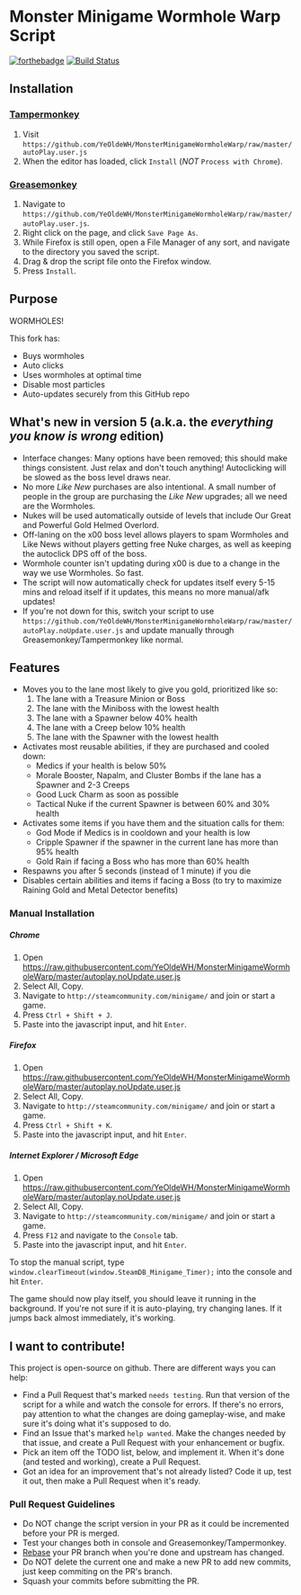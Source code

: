 # Monster Minigame Wormhole Warp Script #

[![forthebadge](http://forthebadge.com/images/badges/fuck-it-ship-it.svg)](http://forthebadge.com) [![Build Status](https://travis-ci.org/SteamDatabase/steamSummerMinigame.svg?branch=master)](https://travis-ci.org/SteamDatabase/steamSummerMinigame)

## Installation ##

### [Tampermonkey](https://chrome.google.com/webstore/detail/tampermonkey/dhdgffkkebhmkfjojejmpbldmpobfkfo) ###

1. Visit `https://github.com/YeOldeWH/MonsterMinigameWormholeWarp/raw/master/autoPlay.user.js`
2. When the editor has loaded, click `Install` (*NOT* `Process with Chrome`).

### [Greasemonkey](https://addons.mozilla.org/en-US/firefox/addon/greasemonkey/) ###

1. Navigate to `https://github.com/YeOldeWH/MonsterMinigameWormholeWarp/raw/master/autoPlay.user.js`.
2. Right click on the page, and click `Save Page As`.
3. While Firefox is still open, open a File Manager of any sort, and navigate to the directory you saved the script.
4. Drag & drop the script file onto the Firefox window.
5. Press `Install`.

## Purpose ##

WORMHOLES!

This fork has:
* Buys wormholes
* Auto clicks
* Uses wormholes at optimal time
* Disable most particles
* Auto-updates securely from this GitHub repo

## What's new in version 5 (a.k.a. the *everything you know is wrong* edition) ##

* Interface changes:  Many options have been removed; this should make things consistent.  Just relax and don't touch anything!  Autoclicking will be slowed as the boss level draws near.
* No more *Like New* purchases are also intentional.  A small number of people in the group are purchasing the *Like New* upgrades; all we need are the Wormholes.
* Nukes will be used automatically outside of levels that include Our Great and Powerful Gold Helmed Overlord.
* Off-laning on the x00 boss level allows players to spam Wormholes and Like News without players getting free Nuke charges, as well as keeping the autoclick DPS off of the boss.
* Wormhole counter isn't updating during x00 is due to a change in the way we use Wormholes.  So fast.
* The script will now automatically check for updates itself every 5-15 mins and reload itself if it updates, this means no more manual/afk updates!
 * If you're not down for this, switch your script to use `https://github.com/YeOldeWH/MonsterMinigameWormholeWarp/raw/master/autoPlay.noUpdate.user.js` and update manually through Greasemonkey/Tampermonkey like normal.

## Features ##

- Moves you to the lane most likely to give you gold, prioritized like so:
	1. The lane with a Treasure Minion or Boss
	2. The lane with the Miniboss with the lowest health
	3. The lane with a Spawner below 40% health
	4. The lane with a Creep below 10% health
	5. The lane with the Spawner with the lowest health
- Activates most reusable abilities, if they are purchased and cooled down:
	- Medics if your health is below 50%
	- Morale Booster, Napalm, and Cluster Bombs if the lane has a Spawner and 2-3 Creeps
	- Good Luck Charm as soon as possible
	- Tactical Nuke if the current Spawner is between 60% and 30% health
- Activates some items if you have them and the situation calls for them:
	- God Mode if Medics is in cooldown and your health is low
	- Cripple Spawner if the spawner in the current lane has more than 95% health
	- Gold Rain if facing a Boss who has more than 60% health
- Respawns you after 5 seconds (instead of 1 minute) if you die
- Disables certain abilities and items if facing a Boss (to try to maximize Raining Gold and Metal Detector benefits)

### Manual Installation ###

##### Chrome #####
1. Open https://raw.githubusercontent.com/YeOldeWH/MonsterMinigameWormholeWarp/master/autoplay.noUpdate.user.js
2. Select All, Copy.
3. Navigate to `http://steamcommunity.com/minigame/` and join or start a game.
4. Press `Ctrl + Shift + J`.
5. Paste into the javascript input, and hit `Enter`.

##### Firefox #####
1. Open https://raw.githubusercontent.com/YeOldeWH/MonsterMinigameWormholeWarp/master/autoplay.noUpdate.user.js
2. Select All, Copy.
3. Navigate to `http://steamcommunity.com/minigame/` and join or start a game.
4. Press `Ctrl + Shift + K`.
5. Paste into the javascript input, and hit `Enter`.

##### Internet Explorer / Microsoft Edge #####
1. Open https://raw.githubusercontent.com/YeOldeWH/MonsterMinigameWormholeWarp/master/autoplay.noUpdate.user.js
2. Select All, Copy.
3. Navigate to `http://steamcommunity.com/minigame/` and join or start a game.
4. Press `F12` and navigate to the `Console` tab.
5. Paste into the javascript input, and hit `Enter`.

To stop the manual script, type `window.clearTimeout(window.SteamDB_Minigame_Timer);` into the console and hit `Enter`.

The game should now play itself, you should leave it running in the background. If you're not sure if it is auto-playing, try changing lanes. If it jumps back almost immediately, it's working.

## I want to contribute! ##

This project is open-source on github. There are different ways you can help:

- Find a Pull Request that's marked `needs testing`. Run that version of the script for a while and watch the console for errors. If there's no errors, pay attention to what the changes are doing gameplay-wise, and make sure it's doing what it's supposed to do.
- Find an Issue that's marked `help wanted`. Make the changes needed by that issue, and create a Pull Request with your enhancement or bugfix.
- Pick an item off the TODO list, below, and implement it. When it's done (and tested and working), create a Pull Request.
- Got an idea for an improvement that's not already listed? Code it up, test it out, then make a Pull Request when it's ready.

### Pull Request Guidelines ###

- Do NOT change the script version in your PR as it could be incremented before your PR is merged.
- Test your changes both in console and Greasemonkey/Tampermonkey.
- [Rebase](https://github.com/edx/edx-platform/wiki/How-to-Rebase-a-Pull-Request) your PR branch when you're done and upstream has changed.
- Do NOT delete the current one and make a new PR to add new commits, just keep commiting on the PR's branch.
- Squash your commits before submitting the PR.
